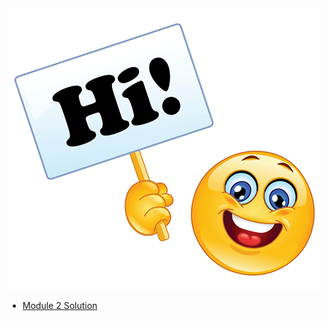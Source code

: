 <style>
    .wrap {
        width: fit-content;
        margin: auto;
    }
</style>
<div class="wrap">
<img src="hi.png" alt="">
<ul>
    <li><a href="module2-solution">Module 2 Solution</a></li>
</ul>
</div>
